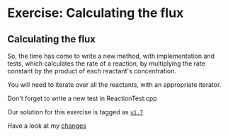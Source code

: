 Exercise: Calculating the flux
==============================

Calculating the flux
--------------------

So, the time has come to write a new method, with implementation and tests, which calculates the rate of a reaction, by multiplying the rate constant
by the product of each reactant's concentration.

You will need to iterate over all the reactants, with an appropriate iterator.

Don't forget to write a new test in ReactionTest.cpp

Our solution for this exercise is tagged as [`v1.7`](https://github.com/UCL/rsd-cppcourse-example/tree/v1.7)

Have a look at my [changes](https://github.com/UCL/rsd-cppcourse-example/compare/v1.6...v1.7)

